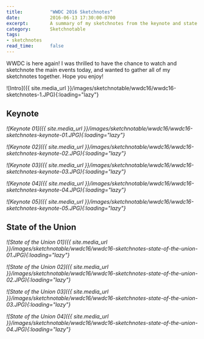 ```yaml
---
title:          "WWDC 2016 Sketchnotes"
date:           2016-06-13 17:30:00-0700
excerpt:        A summary of my sketchnotes from the keynote and state of the union.
category:       Sketchnotable
tags:
- sketchnotes
read_time:      false
---
```


WWDC is here again! I was thrilled to have the chance to watch and sketchnote the main events today, and wanted to gather all of my sketchnotes together. Hope you enjoy!


![Intro]({{ site.media_url }}/images/sketchnotable/wwdc16/wwdc16-sketchnotes-1.JPG){:loading="lazy"}

## Keynote

_![Keynote 01]({{ site.media_url }}/images/sketchnotable/wwdc16/wwdc16-sketchnotes-keynote-01.JPG){:loading="lazy"}_

_![Keynote 02]({{ site.media_url }}/images/sketchnotable/wwdc16/wwdc16-sketchnotes-keynote-02.JPG){:loading="lazy"}_

_![Keynote 03]({{ site.media_url }}/images/sketchnotable/wwdc16/wwdc16-sketchnotes-keynote-03.JPG){:loading="lazy"}_

_![Keynote 04]({{ site.media_url }}/images/sketchnotable/wwdc16/wwdc16-sketchnotes-keynote-04.JPG){:loading="lazy"}_

_![Keynote 05]({{ site.media_url }}/images/sketchnotable/wwdc16/wwdc16-sketchnotes-keynote-05.JPG){:loading="lazy"}_

## State of the Union

_![State of the Union 01]({{ site.media_url }}/images/sketchnotable/wwdc16/wwdc16-sketchnotes-state-of-the-union-01.JPG){:loading="lazy"}_

_![State of the Union 02]({{ site.media_url }}/images/sketchnotable/wwdc16/wwdc16-sketchnotes-state-of-the-union-02.JPG){:loading="lazy"}_

_![State of the Union 03]({{ site.media_url }}/images/sketchnotable/wwdc16/wwdc16-sketchnotes-state-of-the-union-03.JPG){:loading="lazy"}_

_![State of the Union 04]({{ site.media_url }}/images/sketchnotable/wwdc16/wwdc16-sketchnotes-state-of-the-union-04.JPG){:loading="lazy"}_
